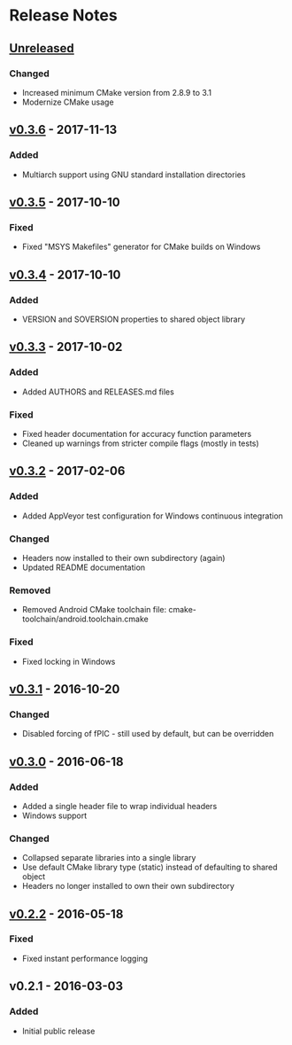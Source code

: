 # Release Notes

## [Unreleased]

### Changed

* Increased minimum CMake version from 2.8.9 to 3.1
* Modernize CMake usage


## [v0.3.6] - 2017-11-13
### Added

* Multiarch support using GNU standard installation directories


## [v0.3.5] - 2017-10-10
### Fixed

* Fixed "MSYS Makefiles" generator for CMake builds on Windows


## [v0.3.4] - 2017-10-10
### Added

* VERSION and SOVERSION properties to shared object library


## [v0.3.3] - 2017-10-02
### Added

* Added AUTHORS and RELEASES.md files

### Fixed

* Fixed header documentation for accuracy function parameters
* Cleaned up warnings from stricter compile flags (mostly in tests)


## [v0.3.2] - 2017-02-06
### Added

* Added AppVeyor test configuration for Windows continuous integration

### Changed

* Headers now installed to their own subdirectory (again)
* Updated README documentation

### Removed

* Removed Android CMake toolchain file: cmake-toolchain/android.toolchain.cmake

### Fixed

* Fixed locking in Windows


## [v0.3.1] - 2016-10-20
### Changed

* Disabled forcing of fPIC - still used by default, but can be overridden


## [v0.3.0] - 2016-06-18
### Added

* Added a single header file to wrap individual headers
* Windows support

### Changed

* Collapsed separate libraries into a single library
* Use default CMake library type (static) instead of defaulting to shared object
* Headers no longer installed to own their own subdirectory


## [v0.2.2] - 2016-05-18
### Fixed

* Fixed instant performance logging


## v0.2.1 - 2016-03-03
### Added

* Initial public release


[Unreleased]: https://github.com/libheartbeats/heartbeats-simple/compare/v0.3.6...HEAD
[v0.3.6]: https://github.com/libheartbeats/heartbeats-simple/compare/v0.3.5...v0.3.6
[v0.3.5]: https://github.com/libheartbeats/heartbeats-simple/compare/v0.3.4...v0.3.5
[v0.3.4]: https://github.com/libheartbeats/heartbeats-simple/compare/v0.3.3...v0.3.4
[v0.3.3]: https://github.com/libheartbeats/heartbeats-simple/compare/v0.3.2...v0.3.3
[v0.3.2]: https://github.com/libheartbeats/heartbeats-simple/compare/v0.3.1...v0.3.2
[v0.3.1]: https://github.com/libheartbeats/heartbeats-simple/compare/v0.3.0...v0.3.1
[v0.3.0]: https://github.com/libheartbeats/heartbeats-simple/compare/v0.2.2...v0.3.0
[v0.2.2]: https://github.com/libheartbeats/heartbeats-simple/compare/v0.2.1...v0.2.2
